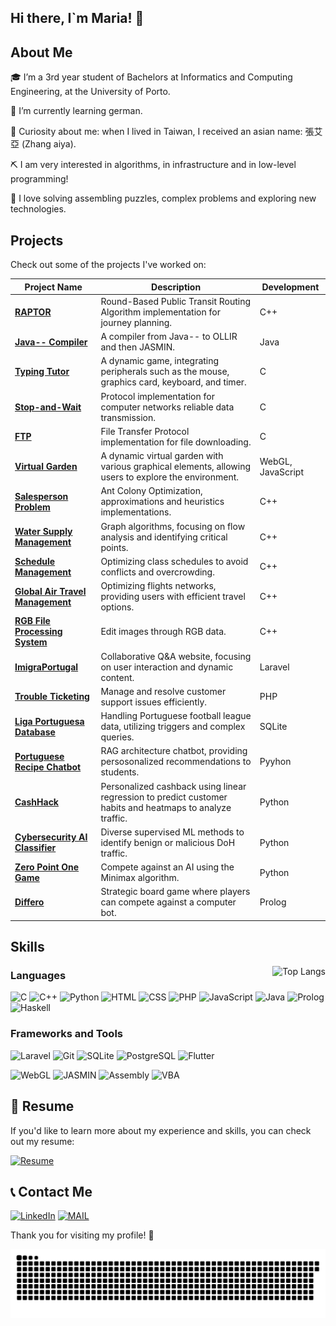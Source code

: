 ## Hi there, I`m Maria! 👋

## About Me

🎓 I’m a 3rd year student of Bachelors at Informatics and Computing Engineering, at the University of Porto.  

🌱 I’m currently learning german.

🧋 Curiosity about me: when I lived in Taiwan, I received an asian name: 張艾亞 (Zhang aiya).

⛏️ I am very interested in algorithms, in infrastructure and in low-level programming!

🧩 I love solving assembling puzzles, complex problems and exploring new technologies.


## Projects

Check out some of the projects I've worked on:

| Project Name | Description | Development |
|--------------|-------------|-------------|
| **[RAPTOR](https://github.com/mariaarabelo/FTP)** | Round-Based Public Transit Routing Algorithm implementation for journey planning. | C++ |
| **[Java-- Compiler](https://github.com/mariaarabelo/javamm-compiler)** | A compiler from Java-- to OLLIR and then JASMIN. | Java |
| **[Typing Tutor](https://github.com/mariaarabelo/typing-tutor)** | A dynamic game, integrating peripherals such as the mouse, graphics card, keyboard, and timer. | C |
| **[Stop-and-Wait](https://github.com/mariaarabelo/Stop-Wait)** | Protocol implementation for computer networks reliable data transmission. | C |
| **[FTP](https://github.com/mariaarabelo/FTP)** | File Transfer Protocol implementation for file downloading. | C |
| **[Virtual Garden](https://github.com/mariaarabelo/computer-graphics)** | A dynamic virtual garden with various graphical elements, allowing users to explore the environment. | WebGL, JavaScript |
| **[Salesperson Problem](https://github.com/salesperson)** | Ant Colony Optimization, approximations and heuristics implementations. | C++ |
| **[Water Supply Management](https://github.com/watersupply)** | Graph algorithms, focusing on flow analysis and identifying critical points. | C++ |
| **[Schedule Management](https://github.com/mariaarabelo/AED-project)** | Optimizing class schedules to avoid conflicts and overcrowding. | C++ |
| **[Global Air Travel Management](https://github.com/mariaarabelo/flights)** | Optimizing flights networks, providing users with efficient travel options. | C++ |
| **[RGB File Processing System](https://github.com/mariaarabelo/RGB)** | Edit images through RGB data. | C++ |
| **[ImigraPortugal](https://github.com/mariaarabelo/imigra-portugal)** | Collaborative Q&A website, focusing on user interaction and dynamic content. | Laravel |
| **[Trouble Ticketing](https://github.com/mariaarabelo/trouble-ticketing)** | Manage and resolve customer support issues efficiently. | PHP |
| **[Liga Portuguesa Database](https://github.com/mariaarabelo/database)** | Handling Portuguese football league data, utilizing triggers and complex queries. | SQLite |
| **[Portuguese Recipe Chatbot](https://github.com/mariaarabelo/chatbot)** | RAG architecture chatbot, providing persosonalized recommendations to students. | Pyyhon |
| **[CashHack](https://github.com/AAugustoBS/cash-hack)** | Personalized cashback using linear regression to predict customer habits and heatmaps to analyze traffic. | Python |
| **[Cybersecurity AI Classifier](https://github.com/mariaarabelo/cyber-security)** | Diverse supervised ML methods to identify benign or malicious DoH traffic. | Python |
| **[Zero Point One Game](https://github.com/mariaarabelo/zero-point-one)** | Compete against an AI using the Minimax algorithm. | Python |
| **[Differo](https://github.com/mariaarabelo/differo)** | Strategic board game where players can compete against a computer bot. | Prolog |


## Skills
<img align="right" src="https://github-readme-stats.vercel.app/api/top-langs/?username=mariaarabelo&layout=donut-vertical" alt="Top Langs" />

### Languages

<p align="left">
  <img src="https://cdn.jsdelivr.net/gh/devicons/devicon/icons/c/c-original.svg" alt="C" width="70" height="70"/>
  <img src="https://cdn.jsdelivr.net/gh/devicons/devicon/icons/cplusplus/cplusplus-original.svg" alt="C++" width="70" height="70"/>
  <img src="https://cdn.jsdelivr.net/gh/devicons/devicon/icons/python/python-original.svg" alt="Python" width="70" height="70"/>
  <img src="https://cdn.jsdelivr.net/gh/devicons/devicon/icons/html5/html5-original.svg" alt="HTML" width="70" height="70"/>
  <img src="https://cdn.jsdelivr.net/gh/devicons/devicon/icons/css3/css3-original.svg" alt="CSS" width="70" height="70"/>
  <img src="https://cdn.jsdelivr.net/gh/devicons/devicon/icons/php/php-original.svg" alt="PHP" width="70" height="70"/>
  <img src="https://cdn.jsdelivr.net/gh/devicons/devicon/icons/javascript/javascript-original.svg" alt="JavaScript" width="70" height="70"/>
  <img src="https://cdn.jsdelivr.net/gh/devicons/devicon/icons/java/java-original.svg" alt="Java" width="70" height="70"/>
  <img src="https://cdn.jsdelivr.net/gh/devicons/devicon@latest/icons/prolog/prolog-original.svg" alt="Prolog" width="70" height="70"/>
  <img src="https://cdn.jsdelivr.net/gh/devicons/devicon/icons/haskell/haskell-original.svg" alt="Haskell" width="70" height="70"/>
</p>

### Frameworks and Tools
<p align="left">
  <img src="https://cdn.jsdelivr.net/gh/devicons/devicon@latest/icons/laravel/laravel-original.svg" alt="Laravel" width="70" height="70"/>
  <img src="https://cdn.jsdelivr.net/gh/devicons/devicon/icons/git/git-original.svg" alt="Git" width="70" height="70"/>
  <img src="https://cdn.jsdelivr.net/gh/devicons/devicon/icons/sqlite/sqlite-original.svg" alt="SQLite" width="70" height="70"/>
  <img src="https://cdn.jsdelivr.net/gh/devicons/devicon/icons/postgresql/postgresql-original.svg" alt="PostgreSQL" width="70" height="70"/>
  <img src="https://cdn.jsdelivr.net/gh/devicons/devicon@latest/icons/flutter/flutter-original.svg" alt="Flutter" width="70" height="70"/>
</p>


![WebGL](https://img.shields.io/badge/-WebGL-990000?style=flat-square&logo=webgl&logoColor=white)
![JASMIN](https://img.shields.io/badge/-JASMIN-FFFFFF?style=flat-square&logoColor=black)
![Assembly](https://img.shields.io/badge/-Assembly-525252?style=flat-square&logo=markdown&logoColor=white)
![VBA](https://img.shields.io/badge/-VBA-217346?style=flat-square&logo=microsoft&logoColor=white)



<h2 >💼 Resume </h2>
If you'd like to learn more about my experience and skills, you can check out my resume:

[![Resume](https://img.shields.io/badge/My_Resume-Click_Here-pink?style=for-the-badge&logo=adobeacrobatreader&logoColor=white)](./CV%20Maria%20Rabelo.pdf)


<h2 >📞 Contact Me</h2>

[![LinkedIn](https://img.shields.io/badge/LinkedIn-0077B5?style=for-the-badge&logo=linkedin&logoColor=white)](https://www.linkedin.com/in/maria-rabelo/)
[![MAIL](https://img.shields.io/badge/Gmail-D14836?style=for-the-badge&logo=gmail&logoColor=white)](mailto:mariaesrabelo@gmail.com)

Thank you for visiting my profile! 🚀

</p>


<picture>
  <source media="(prefers-color-scheme: dark)" srcset="https://raw.githubusercontent.com/mariaarabelo/mariaarabelo/output/github-contribution-grid-snake-dark.svg">
  <source media="(prefers-color-scheme: light)" srcset="https://raw.githubusercontent.com/mariaarabelo/mariaarabelo/output/github-contribution-grid-snake.svg">
  <img alt="github contribution grid snake animation" src="https://raw.githubusercontent.com/mariaarabelo/mariaarabelo/output/github-contribution-grid-snake.svg">
</picture>

<!--

- 🔭 I’m currently working on ...
-  ...
- 👯 I’m looking to collaborate on ...
- 🤔 I’m looking for help with ...
- 💬 Ask me about ...
- 📫 How to reach me: ...
- 😄 Pronouns: ...
- ⚡ Fun fact: ...
-->
